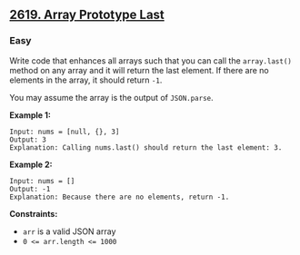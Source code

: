 ## [2619. Array Prototype Last](https://leetcode.com/problems/array-prototype-last/)

### Easy

Write code that enhances all arrays such that you can call the `array.last()` method on any array and it will return the last element. If there are no elements in the array, it should return `-1`.

You may assume the array is the output of `JSON.parse`.

**Example 1:**

```
Input: nums = [null, {}, 3]
Output: 3
Explanation: Calling nums.last() should return the last element: 3.
```

**Example 2:**

```
Input: nums = []
Output: -1
Explanation: Because there are no elements, return -1.
```

**Constraints:**

- `arr` is a valid JSON array
- `0 <= arr.length <= 1000`
